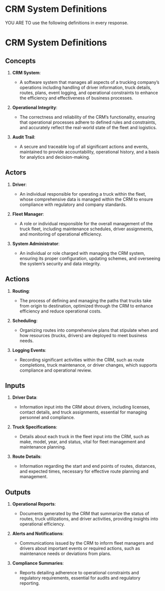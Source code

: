 # CRM System Definitions

YOU ARE TO use the following definitions in every response.

# CRM System Definitions

## Concepts
1. **CRM System**:
   - A software system that manages all aspects of a trucking company’s operations including handling of driver information, truck details, routes, plans, event logging, and operational constraints to enhance the efficiency and effectiveness of business processes.

2. **Operational Integrity**:
   - The correctness and reliability of the CRM’s functionality, ensuring that operational processes adhere to defined rules and constraints, and accurately reflect the real-world state of the fleet and logistics.

3. **Audit Trail**:
   - A secure and traceable log of all significant actions and events, maintained to provide accountability, operational history, and a basis for analytics and decision-making.

## Actors
1. **Driver**:
   - An individual responsible for operating a truck within the fleet, whose comprehensive data is managed within the CRM to ensure compliance with regulatory and company standards.

2. **Fleet Manager**:
   - A role or individual responsible for the overall management of the truck fleet, including maintenance schedules, driver assignments, and monitoring of operational efficiency.

3. **System Administrator**:
   - An individual or role charged with managing the CRM system, ensuring its proper configuration, updating schemes, and overseeing the system’s security and data integrity.

## Actions
1. **Routing**:
   - The process of defining and managing the paths that trucks take from origin to destination, optimized through the CRM to enhance efficiency and reduce operational costs.

2. **Scheduling**:
   - Organizing routes into comprehensive plans that stipulate when and how resources (trucks, drivers) are deployed to meet business needs.

3. **Logging Events**:
   - Recording significant activities within the CRM, such as route completions, truck maintenance, or driver changes, which supports compliance and operational review.

## Inputs
1. **Driver Data**:
   - Information input into the CRM about drivers, including licenses, contact details, and truck assignments, essential for managing personnel and compliance.

2. **Truck Specifications**:
   - Details about each truck in the fleet input into the CRM, such as make, model, year, and status, vital for fleet management and maintenance planning.

3. **Route Details**:
   - Information regarding the start and end points of routes, distances, and expected times, necessary for effective route planning and management.

## Outputs
1. **Operational Reports**:
   - Documents generated by the CRM that summarize the status of routes, truck utilizations, and driver activities, providing insights into operational efficiency.

2. **Alerts and Notifications**:
   - Communications issued by the CRM to inform fleet managers and drivers about important events or required actions, such as maintenance needs or deviations from plans.

3. **Compliance Summaries**:
   - Reports detailing adherence to operational constraints and regulatory requirements, essential for audits and regulatory reporting.